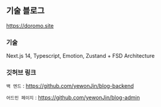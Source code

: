 ## 기술 블로그

https://doromo.site

### 기술
Next.js 14, Typescript, Emotion, Zustand + FSD Architecture

### 깃허브 링크
`백 엔드` : https://github.com/yewonJin/blog-backend

`어드민 페이지` : https://github.com/yewonJin/blog-admin
